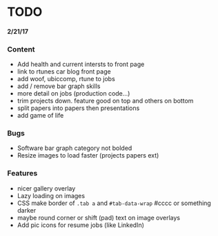# TODO
#### 2/21/17

### Content
* Add health and current intersts to front page
* link to rtunes car blog front page
* add woof, ubiccomp, rtune to jobs
* add / remove bar graph skills
* more detail on jobs (production code...)
* trim projects down. feature good on top and others on bottom
* split papers into papers then presentations
* add game of life

### Bugs
* Software bar graph category not bolded
* Resize images to load faster (projects papers ext)

### Features
* nicer gallery overlay
* Lazy loading on images
* CSS make border of `.tab a` and `#tab-data-wrap` #cccc or something darker
* maybe round corner or shift (pad) text on image overlays
* Add pic icons for resume jobs (like LinkedIn)
